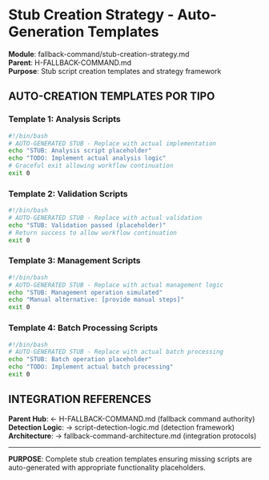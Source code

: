 # Stub Creation Strategy - Auto-Generation Templates

**Module**: fallback-command/stub-creation-strategy.md  
**Parent**: H-FALLBACK-COMMAND.md  
**Purpose**: Stub script creation templates and strategy framework

## AUTO-CREATION TEMPLATES POR TIPO

### Template 1: Analysis Scripts
```bash
#!/bin/bash
# AUTO-GENERATED STUB - Replace with actual implementation
echo "STUB: Analysis script placeholder"
echo "TODO: Implement actual analysis logic"
# Graceful exit allowing workflow continuation
exit 0
```

### Template 2: Validation Scripts
```bash
#!/bin/bash
# AUTO-GENERATED STUB - Replace with actual validation
echo "STUB: Validation passed (placeholder)"
# Return success to allow workflow continuation
exit 0
```

### Template 3: Management Scripts
```bash
#!/bin/bash
# AUTO-GENERATED STUB - Replace with actual management logic
echo "STUB: Management operation simulated"
echo "Manual alternative: [provide manual steps]"
exit 0
```

### Template 4: Batch Processing Scripts
```bash
#!/bin/bash
# AUTO-GENERATED STUB - Replace with actual batch processing
echo "STUB: Batch operation placeholder"
echo "TODO: Implement actual batch processing"
exit 0
```

## INTEGRATION REFERENCES

**Parent Hub**: ← H-FALLBACK-COMMAND.md (fallback command authority)
**Detection Logic**: → script-detection-logic.md (detection framework)
**Architecture**: → fallback-command-architecture.md (integration protocols)

---

**PURPOSE**: Complete stub creation templates ensuring missing scripts are auto-generated with appropriate functionality placeholders.